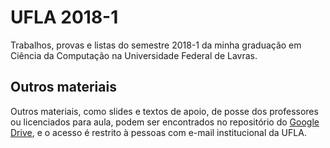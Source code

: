 # UFLA 2018-1
Trabalhos, provas e listas do semestre 2018-1 da minha graduação em Ciência da Computação na Universidade Federal de Lavras.

## Outros materiais
Outros materiais, como slides e textos de apoio, de posse dos professores ou licenciados para aula, podem ser encontrados no repositório do [Google Drive](https://drive.google.com/drive/folders/12F_k7ph60cHd4PNzJ5MwOe6vZYLp6zir?usp=sharing), e o acesso é restrito à pessoas com e-mail institucional da UFLA.
